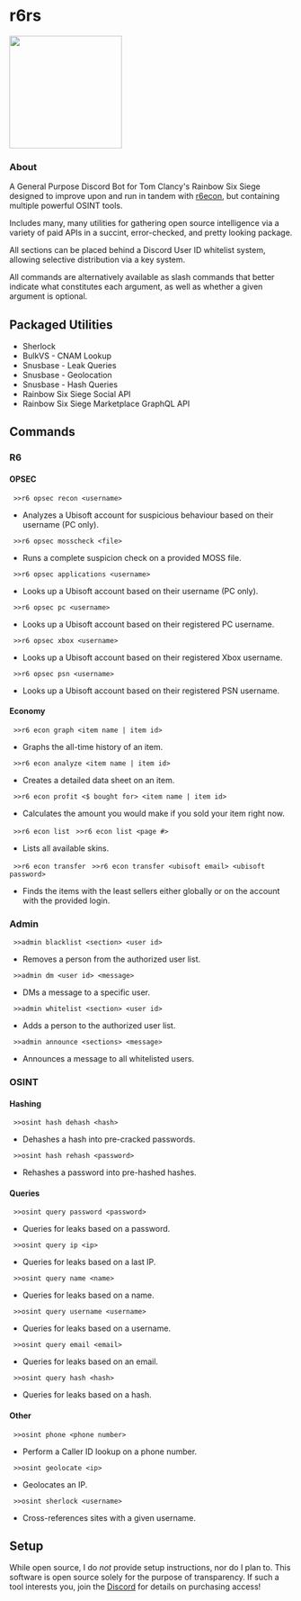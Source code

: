 # r6rs
<img src="https://github.com/hiibolt/hiibolt/assets/91273156/9528b9af-4166-4b51-b3f8-084d75dccc3b" width="200"/>

### About
A General Purpose Discord Bot for Tom Clancy's Rainbow Six Siege designed to improve upon and run in tandem with [r6econ](https://github.com/hiibolt/r6econ), but containing multiple powerful OSINT tools. 

Includes many, many utilities for gathering open source intelligence via a variety of paid APIs in a succint, error-checked, and pretty looking package.

All sections can be placed behind a Discord User ID whitelist system, allowing selective distribution via a key system.

All commands are alternatively available as slash commands that better indicate what constitutes each argument, as well as whether a given argument is optional.

## Packaged Utilities 
- Sherlock
- BulkVS - CNAM Lookup
- Snusbase - Leak Queries
- Snusbase - Geolocation
- Snusbase - Hash Queries
- Rainbow Six Siege Social API
- Rainbow Six Siege Marketplace GraphQL API


## Commands

### R6

#### OPSEC

` >>r6 opsec recon <username>`
- Analyzes a Ubisoft account for suspicious behaviour based on their username (PC only).

` >>r6 opsec mosscheck <file>`
- Runs a complete suspicion check on a provided MOSS file.

` >>r6 opsec applications <username>`
- Looks up a Ubisoft account based on their username (PC only).

` >>r6 opsec pc <username>`
- Looks up a Ubisoft account based on their registered PC username.

` >>r6 opsec xbox <username>`
- Looks up a Ubisoft account based on their registered Xbox username.

` >>r6 opsec psn <username>`
- Looks up a Ubisoft account based on their registered PSN username.

#### Economy

` >>r6 econ graph <item name | item id>`
- Graphs the all-time history of an item.

` >>r6 econ analyze <item name | item id>`
- Creates a detailed data sheet on an item.

` >>r6 econ profit <$ bought for> <item name | item id>`
- Calculates the amount you would make if you sold your item right now.

` >>r6 econ list`
` >>r6 econ list <page #>`
- Lists all available skins.

` >>r6 econ transfer`
` >>r6 econ transfer <ubisoft email> <ubisoft password>`
- Finds the items with the least sellers either globally or on the account with the provided login.

### Admin

` >>admin blacklist <section> <user id>`
- Removes a person from the authorized user list.

` >>admin dm <user id> <message>`
- DMs a message to a specific user.

` >>admin whitelist <section> <user id>`
- Adds a person to the authorized user list.

` >>admin announce <sections> <message>`
- Announces a message to all whitelisted users.

### OSINT

#### Hashing

` >>osint hash dehash <hash>`
- Dehashes a hash into pre-cracked passwords.

` >>osint hash rehash <password>`
- Rehashes a password into pre-hashed hashes.

#### Queries

` >>osint query password <password>`
- Queries for leaks based on a password.

` >>osint query ip <ip>`
- Queries for leaks based on a last IP.

` >>osint query name <name>`
- Queries for leaks based on a name.

` >>osint query username <username>`
- Queries for leaks based on a username.

` >>osint query email <email>`
- Queries for leaks based on an email.

` >>osint query hash <hash>`
- Queries for leaks based on a hash.

#### Other

` >>osint phone <phone number>`
- Perform a Caller ID lookup on a phone number.

` >>osint geolocate <ip>`
- Geolocates an IP.

` >>osint sherlock <username>`
- Cross-references sites with a given username.


## Setup
While open source, I do *not* provide setup instructions, nor do I plan to. This software is open source solely for the purpose of transparency. If such a tool interests you, join the [Discord](https://discord.gg/ENGqjywsbm) for details on purchasing access!